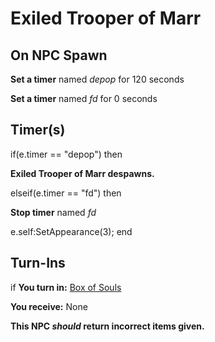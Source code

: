 # Exiled Trooper of Marr
## On NPC Spawn

**Set a timer** named *depop* for 120 seconds

**Set a timer** named *fd* for 0 seconds

## Timer(s)

if(e.timer == "depop") then


**Exiled Trooper of Marr despawns.**

elseif(e.timer == "fd") then


**Stop timer** named *fd*


e.self:SetAppearance(3); 
end

## Turn-Ins





if **You turn in:** [Box of Souls](/item/29281)


 **You receive:** None 

**This NPC *should* return incorrect items given.**
